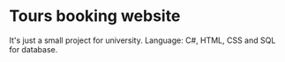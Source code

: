 # Tours booking website
It's just a small project for university.
Language: C#, HTML, CSS and SQL for database.

